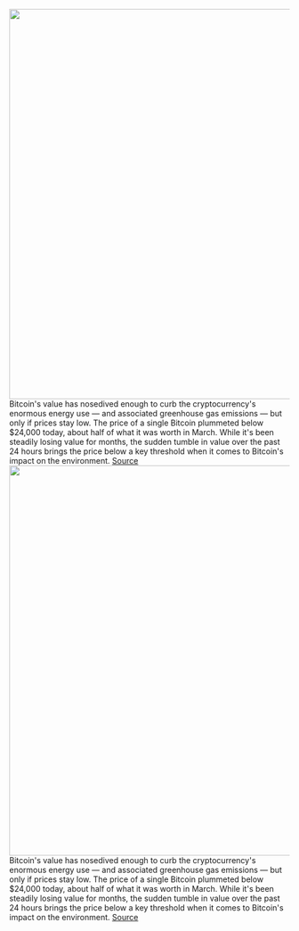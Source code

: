 <img src='https://cdn.vox-cdn.com/thumbor/GXtL0-W6B9UdATZs2_fAitfV8W0=/0x0:4000x2668/1200x800/filters:focal(1680x1014:2320x1654)/cdn.vox-cdn.com/uploads/chorus_image/image/70971361/1240443266.0.jpg' width='700px' /><br/>
Bitcoin's value has nosedived enough to curb the cryptocurrency's enormous energy use — and associated greenhouse gas emissions — but only if prices stay low. The price of a single Bitcoin plummeted below $24,000 today, about half of what it was worth in March. While it's been steadily losing value for months, the sudden tumble in value over the past 24 hours brings the price below a key threshold when it comes to Bitcoin's impact on the environment.
<a href='https://www.theverge.com/2022/6/13/23165731/bitcoin-price-plummet-environment-energy-emissions'> Source <a/><img src='https://cdn.vox-cdn.com/thumbor/GXtL0-W6B9UdATZs2_fAitfV8W0=/0x0:4000x2668/1200x800/filters:focal(1680x1014:2320x1654)/cdn.vox-cdn.com/uploads/chorus_image/image/70971361/1240443266.0.jpg' width='700px' /><br/>
Bitcoin's value has nosedived enough to curb the cryptocurrency's enormous energy use — and associated greenhouse gas emissions — but only if prices stay low. The price of a single Bitcoin plummeted below $24,000 today, about half of what it was worth in March. While it's been steadily losing value for months, the sudden tumble in value over the past 24 hours brings the price below a key threshold when it comes to Bitcoin's impact on the environment.
<a href='https://www.theverge.com/2022/6/13/23165731/bitcoin-price-plummet-environment-energy-emissions'> Source <a/>